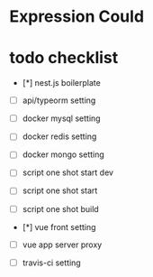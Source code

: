 # Expression Could


# todo checklist 
- [*] nest.js boilerplate
- [ ] api/typeorm setting 
- [ ] docker mysql setting 
- [ ] docker redis setting
- [ ] docker mongo setting

- [ ] script one shot start dev
- [ ] script one shot start 
- [ ] script one shot build

- [*] vue front setting
- [ ] vue app server proxy


- [ ] travis-ci setting

